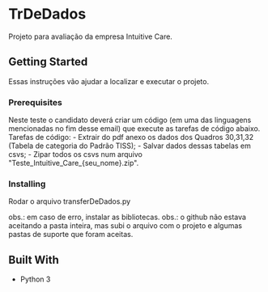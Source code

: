 # TrDeDados

Projeto para avaliação da empresa Intuitive Care.

## Getting Started

Essas instruções vão ajudar a localizar e executar o projeto.

### Prerequisites

Neste teste o candidato deverá criar um código (em uma das linguagens mencionadas no fim desse email) que execute as tarefas de código abaixo.
Tarefas de código:
    - Extrair do pdf anexo os dados dos Quadros 30,31,32 (Tabela de categoria do Padrão TISS);
    - Salvar dados dessas tabelas em csvs;
    - Zipar todos os csvs num arquivo "Teste_Intuitive_Care_{seu_nome}.zip".


### Installing

Rodar o arquivo transferDeDados.py

obs.: em caso de erro, instalar as bibliotecas.
obs.: o github não estava aceitando a pasta inteira, mas subi o arquivo com o projeto e algumas pastas de suporte que foram aceitas.

## Built With

* Python 3
